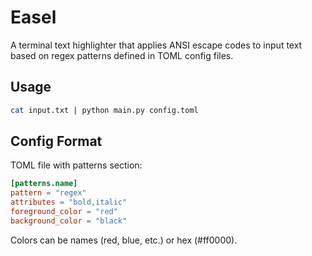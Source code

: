 # Easel

A terminal text highlighter that applies ANSI escape codes to input text based on regex patterns defined in TOML config files.

## Usage

```bash
cat input.txt | python main.py config.toml
```

## Config Format

TOML file with patterns section:

```toml
[patterns.name]
pattern = "regex"
attributes = "bold,italic"
foreground_color = "red"
background_color = "black"
```

Colors can be names (red, blue, etc.) or hex (#ff0000).